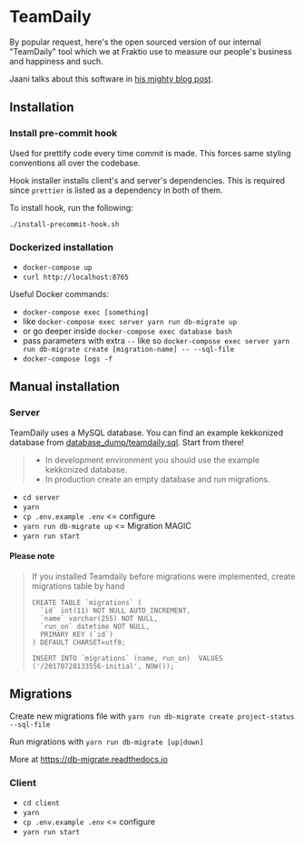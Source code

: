 # TeamDaily

By popular request, here's the open sourced version of our internal "TeamDaily" tool which we at Fraktio use
to measure our people's business and happiness and such.

Jaani talks about this software in [his mighty blog post](https://fraktio.fi/blogi/sisainen-kehitys-case-teamdaily/).

## Installation

### Install pre-commit hook

Used for prettify code every time commit is made. This forces same styling conventions all over the codebase.

Hook installer installs client's and server's dependencies. This is required since `prettier` is listed as a dependency in both of them.

To install hook, run the following:

```
./install-precommit-hook.sh
```

### Dockerized installation

* `docker-compose up`
* `curl http://localhost:8765`

Useful Docker commands:
* `docker-compose exec [something]`
* like `docker-compose exec server yarn run db-migrate up`
* or go deeper inside `docker-compose exec database bash`
* pass parameters with extra `--` like so `docker-compose exec server yarn run db-migrate create [migration-name] -- --sql-file`
* `docker-compose logs -f`

## Manual installation

### Server

TeamDaily uses a MySQL database. You can find an example kekkonized
database from [database_dump/teamdaily.sql](database_dump/teamdaily.sql).
Start from there!

> - In development environment you should use the example kekkonized database.
> - In production create an empty database and run migrations.

* `cd server`
* `yarn`
* `cp .env.example .env` <= configure
* `yarn run db-migrate up` <= Migration MAGIC
* `yarn run start`

#### Please note
> If you installed Teamdaily before migrations were implemented, create migrations table by hand
> ```
> CREATE TABLE `migrations` (
>   `id` int(11) NOT NULL AUTO_INCREMENT,
>   `name` varchar(255) NOT NULL,
>   `run_on` datetime NOT NULL,
>   PRIMARY KEY (`id`)
> ) DEFAULT CHARSET=utf8;
> 
> INSERT INTO `migrations` (name, run_on)  VALUES ('/20170728133556-initial', NOW());
> ```


## Migrations
Create new migrations file with
`yarn run db-migrate create project-status --sql-file`

Run migrations with `yarn run db-migrate [up|down]`

More at https://db-migrate.readthedocs.io

### Client

* `cd client`
* `yarn`
* `cp .env.example .env` <= configure
* `yarn run start`

